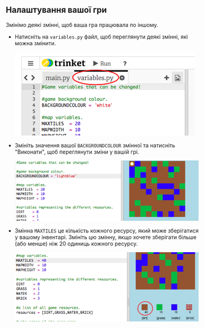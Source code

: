 ## Налаштування вашої гри

Змінімо деякі змінні, щоб ваша гра працювала по іншому.

+ Натисніть на `variables.py` файл, щоб переглянути деякі змінні, які можна змінити.
    
    ![скріншот](images/craft-variables.png)

+ Змініть значення вашої `BACKGROUNDCOLOUR` змінної та натисніть "Виконати", щоб переглянути зміни у вашій грі.
    
    ![скріншот](images/craft-background.png)

+ Змінна `MAXTILES` це кількість кожного ресурсу, який може зберігатися у вашому інвентарі. Змініть цю змінну, якщо хочете зберігати більше (або менше) ніж 20 одиниць кожного ресурсу.
    
    ![скріншот](images/craft-maxtiles.png)